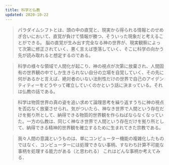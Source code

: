 ```yaml
---
title: 科学と仏教
updated: 2020-10-22
---
```


<!-- 人間化とは -->
> パラダイムシフトとは、頭の中の直覚と、現実から得られる情報とのせめぎ合いにおいて、直覚が負けて情報が勝つ、そういった現象だと考えることができる。
> 脳の直覚が生み出す完全なる神の世界が、現実観察によって次第に修正されていく、悪く言えば堕落していく、そこに科学の向かう先が読み取れると想定するのである。



<!-- 科学と仏教の接点 -->
> 科学の様々な領域で人間化が起こり、神の視点が次第に放棄され、人間固有の世界観の中でしか生きられない自分の立場を自覚していく、その先に何があるかと言えば、絶対者のいない法則性だけの世界で自己のアイデンティティーをどうやって確立していくのかという話に決まっている。それは仏教の話である。

> 科学は物質世界の真の姿を追い求めて論理思考を繰り返すうちに神の視点を否応なく放棄させられ、気がついたら、神なき世界で人間という存在だけを拠り所として、納得できる物質的世界観を作らねばならなくなっていた。一方の仏教は、同じく神なき世界で人間という存在だけを拠り所として、納得できる精神的世界観を確立するために生まれてきた宗教である。



<!-- 脳にはできて計算機にできない処理とは？ -->
> 我々人間の意識というものは、単にコンピューター機能の複雑化したものではなく、コンピューターには処理できない事柄、すなわち計算不可能な事柄を処理する能力がある（と思われる）
これはどんな事柄か考えてみる．

